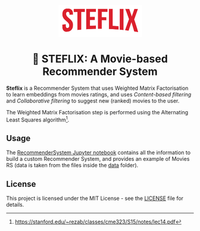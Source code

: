 <div align="center">
  <img src="./assets/steflix.png" width="225px">
  <h1 align="center">🍿 STEFLIX: A Movie-based Recommender System</h2>
</div>

**Steflix** is a Recommender System that uses Weighted Matrix Factorisation to learn embeddings from movies ratings, and uses *Content-based filtering* and *Collaborative filtering* to suggest new (ranked) movies to the user.

The Weighted Matrix Factorisation step is performed using the Alternating Least Squares algorithm[^1].


## Usage

The [RecommenderSystem Jupyter notebook](./RecommenderSystem.ipynb) contains all the information to build a custom Recommender System, and provides an example of Movies RS (data is taken from the files inside the [data](./data/) folder).


## License

This project is licensed under the MIT License - see the [LICENSE](LICENSE) file for details.


[^1]: https://stanford.edu/~rezab/classes/cme323/S15/notes/lec14.pdf